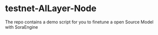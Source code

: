 # testnet-AILayer-Node
The repo contains a demo script for you to finetune a open Source Model with SoraEngine
